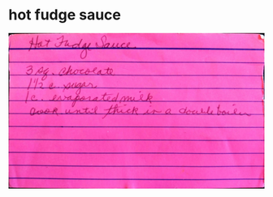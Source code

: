 hot fudge sauce
======================================
![Original Recipe](./imgs/hot_fudge_sauce.jpg "Original Recipe ")
